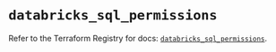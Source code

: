 # `databricks_sql_permissions`

Refer to the Terraform Registry for docs: [`databricks_sql_permissions`](https://registry.terraform.io/providers/databricks/databricks/1.89.0/docs/resources/sql_permissions).
